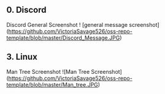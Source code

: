 ## 0. Discord
Discord General Screenshot
! [general message screenshot] (https://github.com/VictoriaSavage526/oss-repo-template/blob/master/Discord_Message.JPG)

## 3. Linux 
Man Tree Screenshot
![Man Tree Screenshot] (https://github.com/VictoriaSavage526/oss-repo-template/blob/master/Man_tree.JPG)
